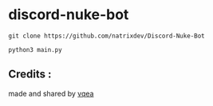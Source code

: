 # discord-nuke-bot
```
git clone https://github.com/natrixdev/Discord-Nuke-Bot
```
```
python3 main.py
```
## Credits :
made and shared by [vqea](https://github.com/vqea/discord-nuke-bot)
